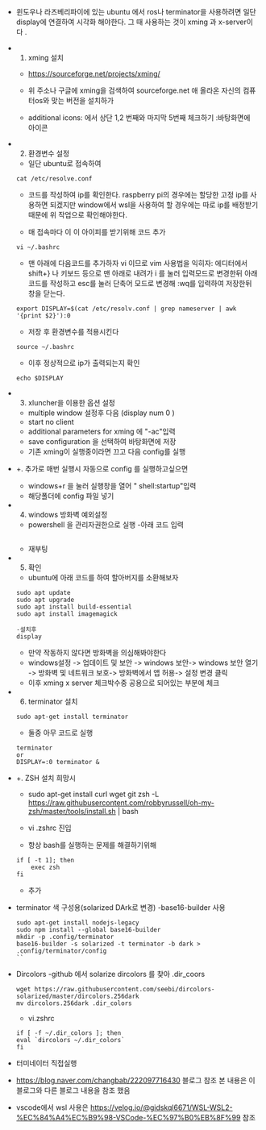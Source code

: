 - 윈도우나 라즈베리파이에 있는 ubuntu 에서 ros나 terminator을 사용하려면 일단 display에 연결하여 시각화 해야한다. 그 때 사용하는 것이 xming 과 x-server이다 .
- 1. xming 설치
    - https://sourceforge.net/projects/xming/
    - 위 주소나 구글에 xming을 검색하여 sourceforge.net 애 올라온 자신의 컴퓨터os와 맞는 버전을 설치하가

    - additional icons: 에서 상단 1,2 번째와 마지막 5번째 체크하기 :바탕화면에 아이콘 

- 2. 환경변수 설정
    - 일단 ubuntu로 접속하여 
    ```
    cat /etc/resolve.conf
    ``` 
    - 코드를 작성하여 ip를 확인한다. raspberry pi의 경우에는 할당한 고정 ip를 사용하면 되겠지만 window에서 wsl을 사용하여 할 경우에는 따로 ip를 배정받기 때문에 위 작업으로 확인해야한다.

    - 매 접속마다 이 이 아이피를 받기위해 코드 추가
    ```
    vi ~/.bashrc
    ```
    - 맨 아래에 다음코드를 추가하자 vi 이므로 vim 사용법을 익히자: 에디터에서 shift+} 나 키보드 등으로 맨 아래로 내려가 i 를 눌러 입력모드로 변경한뒤 아래코드를 작성하고 esc를 눌러 단축어 모드로 변경해 :wq를 입력하여 저장한뒤 창을 닫는다.
    ```
    export DISPLAY=$(cat /etc/resolv.conf | grep nameserver | awk '{print $2}'):0
    ```

    - 저장 후 환경변수를 적용시킨다
    ```
    source ~/.bashrc
    ```
    - 이후 정상적으로 ip가 출력되는지 확인
    ```
    echo $DISPLAY
    ```
- 3. xluncher을 이용한 옵션 설정
    - multiple window 설정후 다음 (display num 0 )
    - start no client
    - additional parameters for xming 에 "-ac"입력
    - save configuration 을 선택하여 바탕화면에 저장
    -  기존 xming이 실행중이라면 끄고  다음 config를 실행

- +. 추가로 매번 실행시 자동으로 config 를 실행하고싶으면
    - windows+r 을 눌러 실행창을 열어 " shell:startup"입력
    - 해당폴더에 config 파일 넣기

- 4. windows 방화벽 예외설정
    - powershell 을 관리자권한으로 실행
    -아래 코드 입력
    ``` New-NetFirewallRule -DisplayName "WSL" -Direction Inbound -LocalAddress $myIp -Action Allow
    ```
    - 재부팅

- 5. 확인
    - ubuntu에 아래 코드를 하여 할아버지를 소환해보자
    ```
    sudo apt update
    sudo apt upgrade
    sudo apt install build-essential
    sudo apt install imagemagick
    
    -설치후 
    display
    ```
    - 만약 작동하지 않다면 방화벽을 의심해봐야한다
    - windows설정 -> 업데이트 및 보안 -> windows 보안-> windows 보안 열기 -> 방화벽 및 네트워크 보호-> 방화벽에서 앱 허용-> 설정 변경 클릭 
    - 이후 xming x server 체크박수중 공용으로 되어있는 부분에 체크


- 6. terminator 설치
    ```
    sudo apt-get install terminator
    ```
    - 둘중 아무 코드로 실행
    ```
    terminator 
    or
    DISPLAY=:0 terminator &
    ```

- +. ZSH 설치 희망시 
    - sudo apt-get install curl wget git zsh
     -L https://raw.githubusercontent.com/robbyrussell/oh-my-zsh/master/tools/install.sh | bash

    - vi .zshrc 진입
    - 항상 bash를 실행하는 문제를 해결하기위해 
    ```
    if [ -t 1]; then
        exec zsh
    fi
    ```
    - 추가

- terminator 색 구성용(solarized DArk로 변경) -base16-builder 사용
    ```
    sudo apt-get install nodejs-legacy
    sudo npm install --global base16-builder
    mkdir -p .config/terminator
    base16-builder -s solarized -t terminator -b dark > .config/terminator/config
    ``
- Dircolors
    -github 에서 solarize dircolors 를 찾아 .dir_coors
    ```
    wget https://raw.githubusercontent.com/seebi/dircolors-solarized/master/dircolors.256dark
    mv dircolors.256dark .dir_colors
    ```
    - vi.zshrc
    ```
    if [ -f ~/.dir_colors ]; then
    eval `dircolors ~/.dir_colors`
    fi
    ```
- 터미네이터 직접실행
- https://blog.naver.com/changbab/222097716430  블로그 참조 본 내용은 이 블로그와 다른 블로그 내용을 참조 했음
- vscode에서 wsl 사용은 https://velog.io/@gidskql6671/WSL-WSL2-%EC%84%A4%EC%B9%98-VSCode-%EC%97%B0%EB%8F%99 참조
